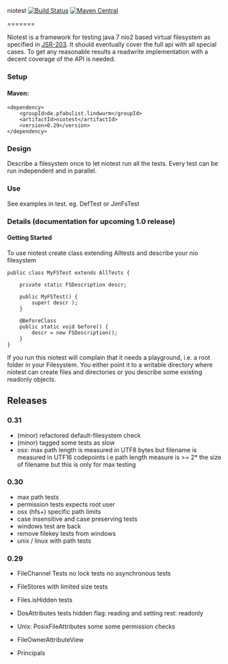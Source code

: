 niotest  [![Build Status](https://travis-ci.org/openCage/niotest.svg?branch=master)](https://travis-ci.org/openCage/niotest) [![Maven Central](https://maven-badges.herokuapp.com/maven-central/de.pfabulist.lindwurm/niotest/badge.svg)](https://maven-badges.herokuapp.com/maven-central/de.pfabulist.lindwurm/niotest)

=======

Niotest is a framework for testing java 7 nio2 based virtual filesystem as specified in [JSR-203](https://jcp.org/en/jsr/detail?id=203). It should eventually cover the full api with all special cases. To get any reasonable results a readwrite implementation with a decent coverage of the API is needed.

### Setup

#### Maven:

    <dependency>
        <groupId>de.pfabulist.lindwurm</groupId>
        <artifactId>niotest</artifactId>
        <version>0.29</version>
    </dependency>

### Design

Describe a filesystem once to let niotest run all the tests. Every test can be run independent and in parallel.


### Use

See examples in test. eg. DefTest or JimFsTest

### Details (documentation for upcoming 1.0 release)

#### Getting Started

To use niotest create class extending Alltests and describe your nio filesystem 

    public class MyFSTest extends AllTests {
        
        private static FSDescription descr;

        public MyFSTest() {
            super( descr );
        }

        @BeforeClass
        public static void before() {
            descr = new FSDescription();
        }
    }

If you run this niotest will complain that it needs a playground, i.e. a root folder in your Filesystem.
You either point it to a writable directory where niotest can create files and directories or you describe some 
existing readonly objects.


## Releases

### 0.31

* (minor) refactored default-filesystem check
* (minor) tagged some tests as slow
* osx: max path length is measured in UTF8 bytes but filename is measured in UTF16 codepoints
       i.e path length measure is >= 2* the size of filename
       but this is only for max testing

### 0.30

* max path tests
* permission tests expects root user 
* osx (hfs+) specific path limits
* case insensitive and case preserving tests 
* windows test are back
* remove filekey tests from windows
* unix / linux with path tests

### 0.29

* FileChannel Tests
  no lock tests
  no asynchronous tests

* FileStores with limited size tests 

* Files.isHidden tests

* DosAttributes tests
  hidden flag: reading and setting
  rest: readonly 
  
* Unix: PosixFileAttributes
  some
  some permission checks
  
* FileOwnerAttributeView
 
* Principals


  
 
 


